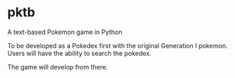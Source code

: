 # pktb
A text-based Pokemon game in Python

To be developed as a Pokedex first with the original Generation I pokemon. Users
will have the ability to search the pokedex.

The game will develop from there.
